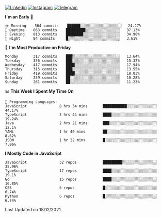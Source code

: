 [![Linkedin](https://img.shields.io/badge/-Archie-blue?style=flat-square&labelColor=gray&logo=Linkedin&logoColor=white&link=https://www.linkedin.com/in/archisdi)](https://www.linkedin.com/in/archisdi)
[![Instagram](https://img.shields.io/badge/-@archisdi-orange?style=flat-square&labelColor=gray&logo=Instagram&logoColor=white&link=https://www.instagram.com/archisdi)](https://www.instagram.com/archisdi)
[![Telegram](https://img.shields.io/badge/-aai-informational?style=flat-square&labelColor=gray&logo=telegram&logoColor=white&link=https://t.me/archisdi)](https://t.me/archisdi)

<!--START_SECTION:waka-->
**I'm an Early 🐤** 

```text
🌞 Morning    564 commits    ██████░░░░░░░░░░░░░░░░░░░   24.27% 
🌆 Daytime    863 commits    █████████░░░░░░░░░░░░░░░░   37.13% 
🌃 Evening    813 commits    ████████░░░░░░░░░░░░░░░░░   34.98% 
🌙 Night      84 commits     █░░░░░░░░░░░░░░░░░░░░░░░░   3.61%

```
📅 **I'm Most Productive on Friday** 

```text
Monday       317 commits    ███░░░░░░░░░░░░░░░░░░░░░░   13.64% 
Tuesday      356 commits    ███░░░░░░░░░░░░░░░░░░░░░░   15.32% 
Wednesday    417 commits    ████░░░░░░░░░░░░░░░░░░░░░   17.94% 
Thursday     315 commits    ███░░░░░░░░░░░░░░░░░░░░░░   13.55% 
Friday       419 commits    ████░░░░░░░░░░░░░░░░░░░░░   18.03% 
Saturday     239 commits    ██░░░░░░░░░░░░░░░░░░░░░░░   10.28% 
Sunday       261 commits    ██░░░░░░░░░░░░░░░░░░░░░░░   11.23%

```


📊 **This Week I Spent My Time On** 

```text
💬 Programming Languages: 
JavaScript               8 hrs 34 mins       ███████████░░░░░░░░░░░░░░   44.17% 
TypeScript               3 hrs 44 mins       ████░░░░░░░░░░░░░░░░░░░░░   19.24% 
Java                     2 hrs 21 mins       ███░░░░░░░░░░░░░░░░░░░░░░   12.1% 
YAML                     1 hr 40 mins        ██░░░░░░░░░░░░░░░░░░░░░░░   8.62% 
JSON                     1 hr 22 mins        █░░░░░░░░░░░░░░░░░░░░░░░░   7.06%

```

**I Mostly Code in JavaScript** 

```text
JavaScript               32 repos            █████████░░░░░░░░░░░░░░░░   35.96% 
TypeScript               17 repos            ████░░░░░░░░░░░░░░░░░░░░░   19.1% 
Go                       15 repos            ████░░░░░░░░░░░░░░░░░░░░░   16.85% 
CSS                      6 repos             █░░░░░░░░░░░░░░░░░░░░░░░░   6.74% 
Python                   6 repos             █░░░░░░░░░░░░░░░░░░░░░░░░   6.74%

```



 Last Updated on 18/12/2021
<!--END_SECTION:waka-->